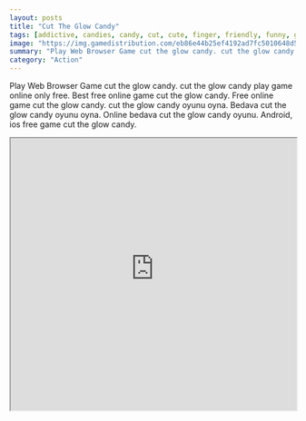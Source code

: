 ```yaml
---
layout: posts
title: "Cut The Glow Candy"
tags: [addictive, candies, candy, cut, cute, finger, friendly, funny, game, kid, mobile, score, tap, free, online, games, oyna, game, free, games, play, play, games]
image: "https://img.gamedistribution.com/eb86e44b25ef4192ad7fc5010648d563.jpg"
summary: "Play Web Browser Game cut the glow candy. cut the glow candy play game online only free. Best free online game cut the glow candy. Free online game cut the glow candy. cut the glow candy oyunu oyna. Bedava cut the glow candy oyunu oyna. Online bedava cut the glow candy oyunu. Android, ios free game cut the glow candy."
category: "Action"
---
```


Play Web Browser Game cut the glow candy. cut the glow candy play game online only free. Best free online game cut the glow candy. Free online game cut the glow candy. cut the glow candy oyunu oyna. Bedava cut the glow candy oyunu oyna. Online bedava cut the glow candy oyunu. Android, ios free game cut the glow candy.

<iframe width="100%" height="480px;" src="https://html5.gamedistribution.com/eb86e44b25ef4192ad7fc5010648d563/"></iframe>